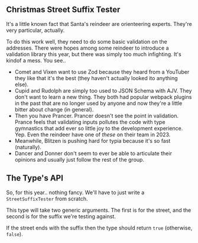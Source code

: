 ## Christmas Street Suffix Tester

It's a little known fact that Santa's reindeer are orienteering experts. They're very particular, actually.

To do this work well, they need to do some basic validation on the addresses. There were hopes among some reindeer to introduce a validation library this year, but there was simply too much infighting. It's kindof a mess. You see..

- Comet and Vixen want to use Zod because they heard from a YouTuber they like that it's the best (they haven't actually looked ito anything else).
- Cupid and Rudolph are simply too used to JSON Schema with AJV. They don't want to learn a new thing. They both had popular webpack plugins in the past that are no longer used by anyone and now they're a little bitter about change (in general).
- Then you have Prancer. Prancer doesn't see the point in validation. Prance feels that validating inputs pollutes the code with type gymnastics that add ever so little joy to the development experience. Yep. Even the reindeer have one of _these_ on their team in 2023.
- Meanwhile, Blitzen is pushing hard for typia because it's so fast (naturally).
- Dancer and Donner don't seem to ever be able to articulate their opinions and usually just follow the rest of the group.

## The Type's API

So, for this year.. nothing fancy. We'll have to just write a `StreetSuffixTester` from scratch.

This type will take two generic arguments. The first is for the street, and the second is for the suffix we're testing against.

If the street ends with the suffix then the type should return `true` (otherwise, `false`).
